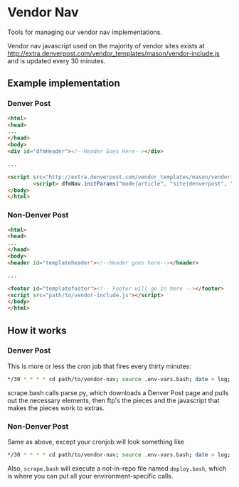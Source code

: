 # Vendor Nav
Tools for managing our vendor nav implementations.

Vendor nav javascript used on the majority of vendor sites exists at http://extra.denverpost.com/vendor_templates/mason/vendor-include.js and is updated every 30 minutes.

## Example implementation

### Denver Post

```html
<html>
<head>
...
</head>
<body>
<div id="dfmHeader"><!--Header Goes Here--></div>

...

<script src="http://extra.denverpost.com/vendor_templates/mason/vendor-include.js"></script>
        <script> dfmNav.initParams("mode|article", "site|denverpost", "pageTitle|Crime Map and Stats", "leaderboard|false", "thirdParty|true"); </script>
</body>
</html>
```

### Non-Denver Post

```html
<html>
<head>
...
</head>
<body>
<header id="templateheader"><!--Header goes here--></header>

...

<footer id="templatefooter"><!-- Footer will go in here --></footer>
<script src="path/to/vendor-include.js"></script>
</body>
</html>
```

## How it works

### Denver Post

This is more or less the cron job that fires every thirty minutes:

```bash
*/30 * * * * cd path/to/vendor-nav; source .env-vars.bash; date > log; ./scrape.bash >> log
```

scrape.bash calls parse.py, which downloads a Denver Post page and pulls out the necessary elements, then ftp's the pieces and the javascript that makes the pieces work to extras.

### Non-Denver Post

Same as above, except your cronjob will look something like 
```bash
*/30 * * * * cd path/to/vendor-nav; source .env-vars.bash; date > log; ./scrape.bash --url http://www.nydailynews.com/ --slug dailynews >> log
```

Also, `scrape.bash` will execute a not-in-repo file named `deploy.bash`, which is where you can put all your environment-specific calls. 
